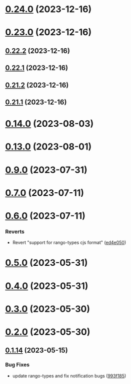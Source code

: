 # [0.24.0](https://github.com/yeager-eren/rango-client/compare/provider-phantom@0.23.0...provider-phantom@0.24.0) (2023-12-16)



# [0.23.0](https://github.com/yeager-eren/rango-client/compare/provider-phantom@0.22.2...provider-phantom@0.23.0) (2023-12-16)



## [0.22.2](https://github.com/yeager-eren/rango-client/compare/provider-phantom@0.22.1...provider-phantom@0.22.2) (2023-12-16)



## [0.22.1](https://github.com/yeager-eren/rango-client/compare/provider-phantom@0.21.2...provider-phantom@0.22.1) (2023-12-16)



## [0.21.2](https://github.com/yeager-eren/rango-client/compare/provider-phantom@0.21.1-next.68...provider-phantom@0.21.2) (2023-12-16)



## [0.21.1](https://github.com/yeager-eren/rango-client/compare/provider-phantom@0.22.0...provider-phantom@0.21.1) (2023-12-16)



# [0.14.0](https://github.com/rango-exchange/rango-client/compare/provider-phantom@0.13.0...provider-phantom@0.14.0) (2023-08-03)



# [0.13.0](https://github.com/rango-exchange/rango-client/compare/provider-phantom@0.12.0...provider-phantom@0.13.0) (2023-08-01)



# [0.9.0](https://github.com/rango-exchange/rango-client/compare/provider-phantom@0.8.0...provider-phantom@0.9.0) (2023-07-31)



# [0.7.0](https://github.com/rango-exchange/rango-client/compare/provider-phantom@0.6.0...provider-phantom@0.7.0) (2023-07-11)



# [0.6.0](https://github.com/rango-exchange/rango-client/compare/provider-phantom@0.5.0...provider-phantom@0.6.0) (2023-07-11)


### Reverts

* Revert "support for rango-types cjs format" ([ed4e050](https://github.com/rango-exchange/rango-client/commit/ed4e050bfc0dcde7aeffa6b0d73b02080a5721eb))



# [0.5.0](https://github.com/rango-exchange/rango-client/compare/provider-phantom@0.4.0...provider-phantom@0.5.0) (2023-05-31)



# [0.4.0](https://github.com/rango-exchange/rango-client/compare/provider-phantom@0.3.0...provider-phantom@0.4.0) (2023-05-31)



# [0.3.0](https://github.com/rango-exchange/rango-client/compare/provider-phantom@0.2.0...provider-phantom@0.3.0) (2023-05-30)



# [0.2.0](https://github.com/rango-exchange/rango-client/compare/provider-phantom@0.1.15...provider-phantom@0.2.0) (2023-05-30)



## [0.1.14](https://github.com/rango-exchange/rango-client/compare/provider-phantom@0.1.13...provider-phantom@0.1.14) (2023-05-15)


### Bug Fixes

* update rango-types and fix notification bugs ([993f185](https://github.com/rango-exchange/rango-client/commit/993f185e0b8c5e5e15a2c65ba2d85d1f9c8daa90))



